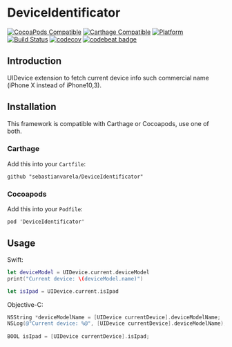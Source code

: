# DeviceIdentificator

[![CocoaPods Compatible](https://img.shields.io/cocoapods/v/DeviceIdentificator.svg)](https://img.shields.io/cocoapods/v/DeviceIdentificator.svg)
[![Carthage Compatible](https://img.shields.io/badge/Carthage-compatible-4BC51D.svg?style=flat)](https://github.com/Carthage/Carthage)
[![Platform](https://img.shields.io/cocoapods/p/DeviceIdentificator.svg?style=flat)](http://cocoadocs.org/docsets/DeviceIdentificator)
[![Build Status](https://travis-ci.org/sebastianvarela/DeviceIdentificator.svg?branch=master)](https://travis-ci.org/sebastianvarela/DeviceIdentificator) [![codecov](https://codecov.io/gh/sebastianvarela/DeviceIdentificator/branch/master/graph/badge.svg)](https://codecov.io/gh/sebastianvarela/DeviceIdentificator) [![codebeat badge](https://codebeat.co/badges/0230786d-680e-4d4b-bcb0-bacc6693571f)](https://codebeat.co/projects/github-com-sebastianvarela-deviceidentificator-master)


## Introduction
UIDevice extension to fetch current device info such commercial name (iPhone X instead of iPhone10,3).

## Installation
This framework is compatible with Carthage or Cocoapods, use one of both.
### Carthage
Add this into your `Cartfile`:
```ogdl
github "sebastianvarela/DeviceIdentificator" 
```
### Cocoapods
Add this into your `Podfile`:
```ogdl
pod 'DeviceIdentificator' 
```

## Usage
Swift:
```swift
let deviceModel = UIDevice.current.deviceModel
print("Current device: \(deviceModel.name)")

let isIpad = UIDevice.current.isIpad
```

Objective-C:
```objectivec
NSString *deviceModelName = [UIDevice currentDevice].deviceModelName;
NSLog(@"Current device: %@", [UIDevice currentDevice].deviceModelName);
    
BOOL isIpad = [UIDevice currentDevice].isIpad;
```
